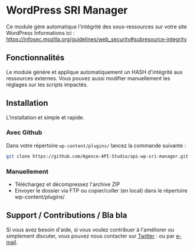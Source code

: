 # WordPress SRI Manager

Ce module gère automatique l'intégrité des sous-ressources sur votre site WordPress
Informations ici : https://infosec.mozilla.org/guidelines/web_security#subresource-integrity

## Fonctionnalités

Le module génère et applique automatiquement un HASH d'intégrité aux ressources externes.
Vous pouvez aussi modifier manuellement les réglages sur les scripts impactés.

## Installation

L'installation et simple et rapide.

### Avec Github

Dans votre répertoire `wp-content/plugins/` lancez la commande suivante :

```bash
git clone https://github.com/Agence-API-Studio/api-wp-sri-manager.git
```

### Manuellement

* Téléchargez et décompressez l'archive ZIP
* Envoyer le dossier via FTP ou copier/coller (en local) dans le répertoire wp-content/plugins/

## Support / Contributions / Bla bla

Si vous avez besoin d'aide, si vous voulez contribuer à l'améliorer ou simplement discuter, vous pouvez nous contacter sur [Twitter](https://twitter.com/api_studio) : ou par [e-mail](mailto:hello@api-studio.fr).
